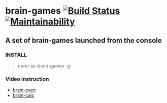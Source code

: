 # brain-games [![Build Status](https://travis-ci.org/saloev/project-lvl1-s352.svg?branch=master)](https://travis-ci.org/saloev/project-lvl1-s352) [![Maintainability](https://api.codeclimate.com/v1/badges/8987aa05b0cb1177729c/maintainability)](https://codeclimate.com/github/saloev/project-lvl1-s352/maintainability)
## A set of brain-games launched from the console

### INSTALL
> npm i ss-brain-games -g 
### Video instruction
* [brain-even](https://asciinema.org/a/bRlGnFPWoCvpNEnwAA3xLXK6N) 
* [brain-calc](https://asciinema.org/a/bkytvej26VCq89QLotCTniNwU)

